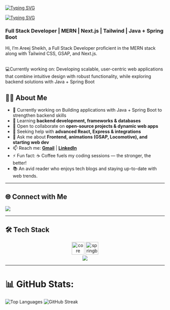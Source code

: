 <a href="https://git.io/typing-svg"><img src="https://readme-typing-svg.herokuapp.com?font=Fira+Code&weight=600&size=30&duration=3000&pause=5000&color=851c73&center=true&vCenter=true&width=1000&lines=Hey+there%2C+I'm+Areej+Sheikh" alt="Typing SVG" /></a>

<a href="https://git.io/typing-svg"><img src="https://readme-typing-svg.herokuapp.com?font=Fira+Code&weight=400&size=25&duration=3000&pause=5000&color=32A8BBFF&center=true&vCenter=true&width=1000&lines=A+Passionate+Fullstack+Developer+From+India" alt="Typing SVG" /></a>

<h3> Full Stack Developer | MERN | Next.js | Tailwind | Java + Spring Boot </h3>
Hi, I’m Areej Sheikh, a Full Stack Developer proficient in the MERN stack along with Tailwind CSS, GSAP, and Next.js.  

</br>💻Currently working on: Developing scalable, user-centric web applications that combine intuitive design with robust functionality, while exploring backend solutions with Java + Spring Boot  


## 👩‍💻 About Me  
- 🔭 Currently working on Building applications with Java + Spring Boot to strengthen backend skills  
- 🌱 Learning **backend development, frameworks & databases**  
- 👯 Open to collaborate on **open-source projects & dynamic web apps**  
- 🤔 Seeking help with **advanced React, Express & integrations**  
- 💬 Ask me about **Frontend, animations (GSAP, Locomotive), and starting web dev**  
- 📫 Reach me: **[Gmail](areejfatimasheikh25@gmail.com)**  |  **[LinkedIn](https://linkedin.com/in/areej-sheikh5274)**  
- ⚡ Fun fact: ☕ Coffee fuels my coding sessions — the stronger, the better!
- 📚 An avid reader who enjoys tech blogs and staying up-to-date with web trends.

---

## 🌐 Connect with Me  
<p align="left">
    <a href="https://linkedin.com/in/areej-sheikh5274"><img src="https://img.shields.io/badge/LinkedIn-%230077B5.svg?logo=linkedin&logoColor=white" /></a>
</p>

---

## 🛠️ Tech Stack  

<p align="center">

  <img src="https://skillicons.dev/icons?i=html,css,js,react,nextjs,nodejs,express,redux,tailwind,java,mongodb,postman" height="40" alt="core tech" />
  <img src="https://cdn.simpleicons.org/springboot/6DB33F" height="40" alt="springboot logo" /> </br>


  <img src="https://skillicons.dev/icons?i=git,github,vscode,figma" />
</p>

---
# 📊 GitHub Stats:
![Top Languages](https://github-readme-stats.vercel.app/api/top-langs/?username=Areej-Sheikh&theme=codeSTACKr&hide_border=false&layout=compact)
![GitHub Streak](https://github-readme-streak-stats.herokuapp.com/?user=Areej-Sheikh&theme=codeSTACKr&hide_border=false)  
